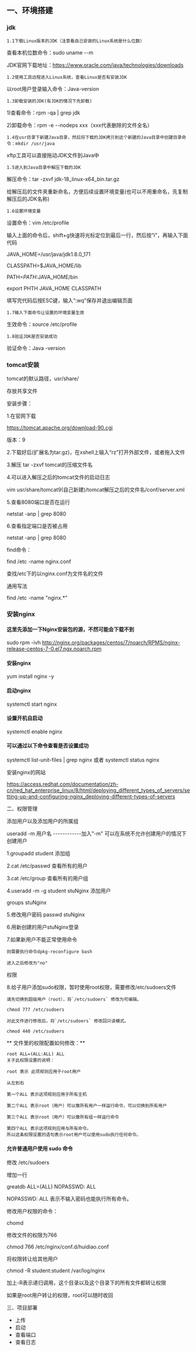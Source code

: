 ## 一、环境搭建

### jdk

    1.1下载Linux版本的JDK（注意看自己安装的Linux系统是什么位数）

查看本机位数命令：sudo uname --m

 JDK官网下载地址：https://www.oracle.com/java/technologies/downloads

    1.2使用工具远程进入Linux系统，查看Linux是否有安装JDK

以root用户登录输入命令：Java-version

    1.3卸载安装的JDK(有JDK的情况下先卸载)

1)查看命令：rpm -qa | grep jdk

2)卸载命令：rpm -e --nodeps xxx（xxx代表删除的文件全名）

    1.4在usr目录下新建Java目录，然后将下载的JDK拷贝到这个新建的Java目录中创建目录命令：mkdir /usr/java

 xftp工具可以直接拖动JDK文件到Java中

    1.5进入到Java目录中解压下载的JDK

解压命令：tar -zxvf jdk-18_linux-x64_bin.tar.gz

 给解压后的文件夹重新命名，方便后续设置环境变量(也可以不用重命名，先复制解压后的JDK名称)

    1.6设置环境变量

设置命令：vim /etc/profile

输入上面的命令后，shift+g快速将光标定位到最后一行，然后按“i”，再输入下面代码

JAVA_HOME=/usr/java/jdk1.8.0_171

CLASSPATH=$JAVA_HOME/lib

PATH=$PATH:$JAVA_HOME/bin

export PHTH JAVA_HOME CLASSPATH

填写完代码后按ESC键，输入“:wq”保存并退出编辑页面

    1.7输入下面命令让设置的环境变量生效

生效命令：source /etc/profile

    1.8验证JDK是否安装成功

验证命令：Java -version

### tomcat安装

tomcat的默认路径，usr/share/

存放共享文件

安装步骤：

1.在官网下载

https://tomcat.apache.org/download-90.cgi

版本：9

2.下载好后(扩展名为tar.gz)，在xshell上输入“rz”打开外部文件，或者拖入文件

3.解压 tar -zxvf tomcat的压缩文件名

4.可以进入解压之后的tomcat文件的启动日志

vim usr/share/tomcat9(自己新建)/tomcat解压之后的文件名/conf/server.xml

5.查看8080端口是否在运行

netstat -anp | grep 8080

6.查看指定端口是否被占用

netstat  -anp | grep 8080

find命令：

find /etc -name nginx.conf

查找/etc下的以nginx.conf为文件名的文件

通用写法

find /etc -name  "nginx.*"

### 安装nginx

#### 这里先添加一下Nginx安装包的源，不然可能会下载不到

sudo rpm -ivh http://nginx.org/packages/centos/7/noarch/RPMS/nginx-release-centos-7-0.el7.ngx.noarch.rpm

#### 安装nginx

yum install nginx -y

#### 启动nginx

systemctl start nginx

#### 设置开机自启动

systemctl enable nginx

#### 可以通过以下命令查看是否设置成功

systemctl list-unit-files | grep nginx
或者
systemctl status nginx

安装nginx的网站

https://access.redhat.com/documentation/zh-cn/red_hat_enterprise_linux/8/html/deploying_different_types_of_servers/setting-up-and-configuring-nginx_deploying-different-types-of-servers

二、权限管理

添加用户以及添加用户的所属组

useradd -m 用户名  ------------加入"-m" 可以在系统不允许创建用户的情况下创建用户

1.groupadd student 添加组

2.cat /etc/passwd  查看所有的用户

3.cat /etc/group  查看所有的用户组

4.useradd -m -g student stuNginx  添加用户

groups stuNginx

5.修改用户密码 passwd stuNginx

6.用新创建的用户stuNginx登录

7.如果新用户不能正常使用命令

    则需要执行命令dpkg-reconfigure bash

    进入之后修改为"no"


权限

8.给子用户添加sudo权限，暂时使用root权限，需要修改/etc/sudoers文件

    请先切换到超级用户（root），将`/etc/sudoers` 修改为可编辑。

    chmod 777 /etc/sudoers

    对此文件进行修改后，将`/etc/sudoers` 修改回只读模式。

    chmod 440 /etc/sudoers

**
    文件里的权限配置如何修改：**

    root ALL=(ALL:ALL) ALL
	关于此权限设置的说明：

    root 表示 此项规则应用于root用户

    从左到右

    第一个ALL 表示这项规则应用于所有主机

    第二个ALL 表示root（用户）可以像所有用户一样运行命令，可以切换到所有用户

    第三个ALL 表示root（用户）可以像所有组一样运行命令

    第四个ALL 表示这项规则应用与所有命令。
	所以这条权限设置的语句表示root用户可以使用sudo执行任何命令。

#### 允许普通用户使用 sudo 命令

修改 /etc/sudoers

增加一行

greatdb ALL=(ALL)      NOPASSWD: ALL

NOPASSWD: ALL 表示不输入密码也能执行所有命令。


修改用户权限的命令：

chomd

修改文件的权限为766

chmod 766 /etc/nginx/conf.d/huidiao.conf


将权限转让给其他用户

chmod -R student:student /var/log/nginx

加上-R表示递归调用，这个目录以及这个目录下的所有文件都转让权限

如果是root用户转让的权限，root可以随时收回

三、项目部署

* 上传
* 启动
* 查看端口
* 查看日志

